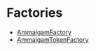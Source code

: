 

# Factories
- [AmmalgamFactory](AmmalgamFactory.sol/contract.AmmalgamFactory.md)
- [AmmalgamTokenFactory](AmmalgamTokenFactory.sol/contract.AmmalgamTokenFactory.md)
